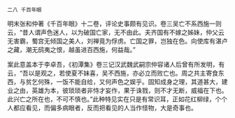     二八 千百年眼 

   明末张和仲著《千百年眼》十二卷，评论史事颇有见识。卷三吴亡不系西施一则云，“昔人谓声色迷人，以为破国亡家，无不由此。夫齐国有不嫁之姊妹，仲父云无害霸，蜀宫无倾国之美人，刘禅竟为俘虏。亡国之罪，岂独在色。向使库有湛卢之藏，潮无鸱夷之恨，越虽进百西施，何益哉。”

   案此意盖本于李卓吾，《初潭集》卷三记汉武魏武嗣宗仲容诸人后曾有所发明，有云，“吾以是观之，若使夏不妹喜，吴不西施，亦必立而败亡也。周之共主寄食东西，与贫乞何殊，一饭不能自给，又何声色之娱乎。固知成身之理，其道甚大，建业之由，英雄为本，彼琐琐者非恃才妄作，果于诛戮，则不才无断，威福在下也。此兴亡之所在也，不可不慎也。”此种特见实在只是有常识耳，正如花红柳绿，个个人都应看见，而偏多病眼者，反而把看见的人当作怪物，大是奇事也。


